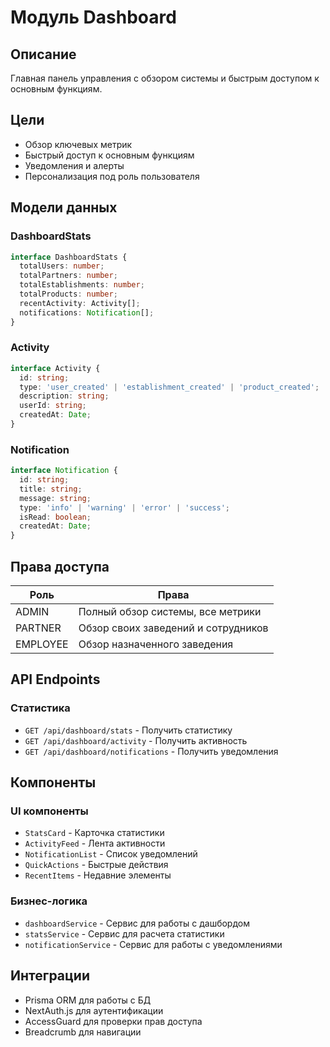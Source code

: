 # Модуль Dashboard

## Описание
Главная панель управления с обзором системы и быстрым доступом к основным функциям.

## Цели
- Обзор ключевых метрик
- Быстрый доступ к основным функциям
- Уведомления и алерты
- Персонализация под роль пользователя

## Модели данных

### DashboardStats
```typescript
interface DashboardStats {
  totalUsers: number;
  totalPartners: number;
  totalEstablishments: number;
  totalProducts: number;
  recentActivity: Activity[];
  notifications: Notification[];
}
```

### Activity
```typescript
interface Activity {
  id: string;
  type: 'user_created' | 'establishment_created' | 'product_created';
  description: string;
  userId: string;
  createdAt: Date;
}
```

### Notification
```typescript
interface Notification {
  id: string;
  title: string;
  message: string;
  type: 'info' | 'warning' | 'error' | 'success';
  isRead: boolean;
  createdAt: Date;
}
```

## Права доступа

| Роль | Права |
|------|-------|
| ADMIN | Полный обзор системы, все метрики |
| PARTNER | Обзор своих заведений и сотрудников |
| EMPLOYEE | Обзор назначенного заведения |

## API Endpoints

### Статистика
- `GET /api/dashboard/stats` - Получить статистику
- `GET /api/dashboard/activity` - Получить активность
- `GET /api/dashboard/notifications` - Получить уведомления

## Компоненты

### UI компоненты
- `StatsCard` - Карточка статистики
- `ActivityFeed` - Лента активности
- `NotificationList` - Список уведомлений
- `QuickActions` - Быстрые действия
- `RecentItems` - Недавние элементы

### Бизнес-логика
- `dashboardService` - Сервис для работы с дашбордом
- `statsService` - Сервис для расчета статистики
- `notificationService` - Сервис для работы с уведомлениями

## Интеграции
- Prisma ORM для работы с БД
- NextAuth.js для аутентификации
- AccessGuard для проверки прав доступа
- Breadcrumb для навигации
